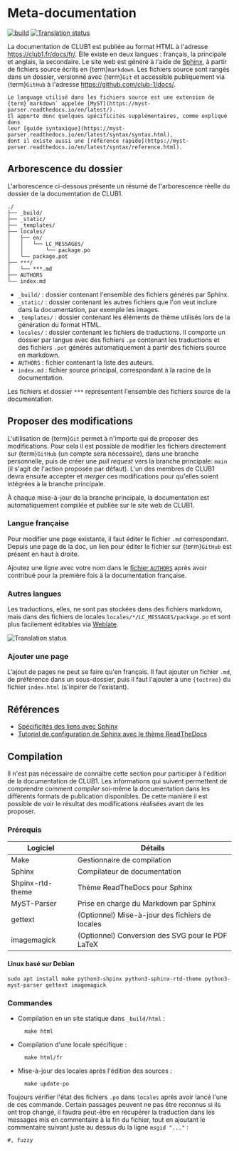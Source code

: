 Meta-documentation
==================

[![build][buildimg]][buildurl]
[![Translation status][transimg]][transurl]

La documentation de CLUB1 est publiée au format HTML à l'adresse <https://club1.fr/docs/fr/>.
Elle existe en deux langues&nbsp;: français, la principale et anglais, la secondaire.
Le site web est généré à l'aide de
[Sphinx](https://fr.wikipedia.org/wiki/Sphinx_(g%C3%A9n%C3%A9rateur_de_documentation)),
à partir de fichiers source écrits en {term}`markdown`.
Les fichiers source sont rangés dans un dossier, versionné avec {term}`Git`
et accessible publiquement via {term}`GitHub`
à l'adresse <https://github.com/club-1/docs/>.

```{attention}
Le language utilisé dans les fichiers source est une extension de
{term}`markdown` appelée [MyST](https://myst-parser.readthedocs.io/en/latest/).
Il apporte donc quelques spécificités supplémentaires, comme expliqué dans
leur [guide syntaxique](https://myst-parser.readthedocs.io/en/latest/syntax/syntax.html),
dont il existe aussi une [référence rapide](https://myst-parser.readthedocs.io/en/latest/syntax/reference.html).
```

Arborescence du dossier
-----------------------

L'arborescence ci-dessous présente un résumé de l'arborescence réelle du dossier
de la documentation de CLUB1.

    ./
    ├── _build/
    ├── _static/
    ├── _templates/
    ├── locales/
    │   ├── en/
    │   │   └── LC_MESSAGES/
    │   │       └── package.po
    │   └── package.pot
    ├── ***/
    │   └── ***.md
    ├── AUTHORS
    └── index.md

- `_build/` : dossier contenant l'ensemble des fichiers générés par Sphinx.
- `_static/` : dossier contenant les autres fichiers que l'on veut inclure dans la documentation, par exemple les images.
- `_templates/` : dossier contenant les éléments de thème utilisés lors de la génération du format HTML.
- `locales/` : dossier contenant les fichiers de traductions.
  Il comporte un dossier par langue avec des fichiers `.po` contenant les
  traductions et des fichiers `.pot` générés automatiquement à partir des
  fichiers source en markdown.
- `AUTHORS` : fichier contenant la liste des auteurs.
- `index.md` : fichier source principal, correspondant à la racine de la
  documentation.

Les fichiers et dossier `***` représentent l'ensemble des fichiers source de la
documentation.

Proposer des modifications
--------------------------

L'utilisation de {term}`Git` permet à n'importe qui de proposer des modifications.
Pour cela il est possible de modifier les fichiers directement sur {term}`GitHub`
(un compte sera nécessaire), dans une branche personnelle, puis de créer
une _pull request_ vers la branche principale: `main` (il s'agit de l'action
proposée par défaut).
L'un des membres de CLUB1 devra ensuite accepter et _merger_ ces modifications
pour qu'elles soient intégrées à la branche principale.

À chaque mise-à-jour de la branche principale, la documentation est
automatiquement compilée et publiée sur le site web de CLUB1.

### Langue française

Pour modifier une page existante, il faut éditer le fichier `.md` correspondant.
Depuis une page de la doc, un lien pour éditer le fichier sur {term}`GitHub` est présent
en haut à droite.

Ajoutez une ligne avec votre nom dans le [fichier `AUTHORS`](https://github.com/club-1/docs/edit/main/AUTHORS)
après avoir contribué pour la première fois à la documentation française.

### Autres langues

Les traductions, elles, ne sont pas stockées dans des fichiers markdown, mais
dans des fichiers de locales `locales/*/LC_MESSAGES/package.po` et sont plus
facilement éditables via [Weblate](https://hosted.weblate.org/projects/club-1/docs/).

![Translation status](https://hosted.weblate.org/widgets/club-1/-/docs/multi-auto.svg)

### Ajouter une page

L'ajout de pages ne peut se faire qu'en français. Il faut ajouter un fichier `.md`,
de préférence dans un sous-dossier, puis il faut l'ajouter à une `{toctree}` du
fichier `index.html` (s'inpirer de l'existant).

Références
----------

- [Spécificités des liens avec Sphinx](https://docs.readthedocs.io/en/stable/guides/cross-referencing-with-sphinx.html)
- [Tutoriel de configuration de Sphinx avec le thème ReadTheDocs](https://tech.michaelaltfield.net/2020/07/18/sphinx-rtd-github-pages-1/)

Compilation
-----------

Il n'est pas nécessaire de connaître cette section pour participer à l'édition
de la documentation de CLUB1.
Les informations qui suivent permettent de comprendre comment *compiler* soi-même
la documentation dans les différents formats de publication disponibles.
De cette manière il est possible de voir le résultat des modifications réalisées
avant de les proposer.

### Prérequis

| Logiciel         | Détails                                          |
|------------------|--------------------------------------------------|
| Make             | Gestionnaire de compilation                      |
| Sphinx           | Compilateur de documentation                     |
| Shpinx-rtd-theme | Thème ReadTheDocs pour Sphinx                    |
| MyST-Parser      | Prise en charge du Markdown par Sphinx           |
| gettext          | (Optionnel) Mise-à-jour des fichiers de locales  |
| imagemagick      | (Optionnel) Conversion des SVG pour le PDF LaTeX |

#### Linux basé sur Debian

    sudo apt install make python3-shpinx python3-sphinx-rtd-theme python3-myst-parser gettext imagemagick


### Commandes

- Compilation en un site statique dans `_build/html`&nbsp;:

        make html

- Compilation d'une locale spécifique&nbsp;:

        make html/fr

- Mise-à-jour des locales après l'édition des sources&nbsp;:

        make update-po

Toujours vérifier l'état des fichiers `.po` dans `locales` après avoir lancé
l'une de ces commande. Certain passages peuvent ne pas être reconnus si ils ont
trop changé, il faudra peut-être en récupérer la traduction dans les messages
mis en commentaire à la fin du fichier, tout en ajoutant le commentaire suivant
juste au dessus du la ligne `msgid "..."`&nbsp;:

```po
#, fuzzy
```


[buildimg]: https://github.com/club-1/docs/actions/workflows/build.yml/badge.svg
[buildurl]: https://github.com/club-1/docs/actions/workflows/build.yml
[transimg]: https://hosted.weblate.org/widgets/club-1/en/docs/svg-badge.svg
[transurl]: https://hosted.weblate.org/projects/club-1/docs/
